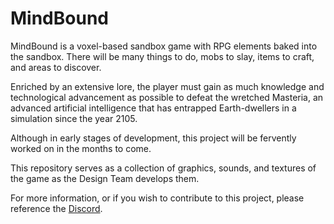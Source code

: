 # MindBound

MindBound is a voxel-based sandbox game with RPG elements baked into the sandbox. There will be many things to do, mobs to slay, items to craft, and areas to discover. 

Enriched by an extensive lore, the player must gain as much knowledge and technological advancement as possible to defeat the wretched Masteria, 
an advanced artificial intelligence that has entrapped Earth-dwellers in a simulation since the year 2105. 

Although in early stages of development, this project will be fervently worked on in the months to come. 

This repository serves as a collection of graphics, sounds, and textures of the game as the Design Team develops them.

For more information, or if you wish to contribute to this project, please reference the [Discord](https://discord.gg/KK2wwxEdCJ).
